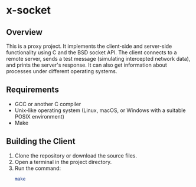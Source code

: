 # x-socket


## Overview
This is a proxy project. It implements the client-side and server-side functionality using C and the BSD socket API. The client connects to a remote server, sends a test message (simulating intercepted network data), and prints the server's response. It can also get information about processes under different operating systems.

## Requirements
- GCC or another C compiler
- Unix-like operating system (Linux, macOS, or Windows with a suitable POSIX environment)
- Make

## Building the Client
1. Clone the repository or download the source files.
2. Open a terminal in the project directory.
3. Run the command:
   ```bash
   make
   ```
